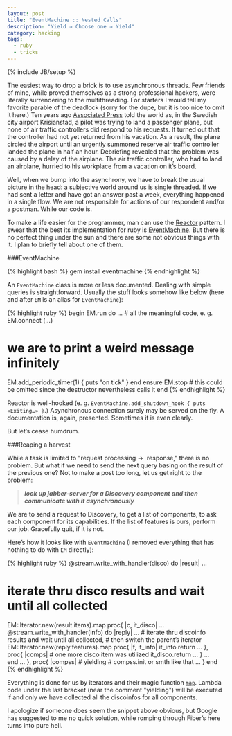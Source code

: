 ```yaml
---
layout: post
title: "EventMachine :: Nested Calls"
description: "Yield ⇒ Choose one ⇒ Yield"
category: hacking
tags:
  - ruby
  - tricks
---
```

{% include JB/setup %}

The easiest way to drop a brick is to use asynchronous threads. Few friends of mine, while proved themselves as a strong professional hackers, were literally surrendering to the multithreading. For starters I would tell my favorite parable of the deadlock (sorry for the dupe, but it is too nice to omit it here.) Ten years ago [Associated Press](http://ap.org/) told the world as, in the Swedish city airport Krisianstad, a pilot was trying to land a passenger plane, but none of air traffic controllers did respond to his requests. It turned out that the controller had not yet returned from his vacation. As a result, the plane circled the airport until an urgently summoned reserve air traffic controller landed the plane in half an hour. Debriefing revealed that the problem was caused by a delay of the airplane. The air traffic controller, who had to land an airplane, hurried to his workplace from a vacation on it’s board.

Well, when we bump into the asynchrony, we have to break the usual picture in the head: a subjective world around us is single threaded. If we had sent a letter and have got an answer past a week, everything happened in a single flow. We are not responsible for actions of our respondent and/or a postman. While our code is.

To make a life easier for the programmer, man can use the [Reactor](http://en.wikipedia.org/wiki/Reactor_pattern) pattern. I swear that the best its implementation for ruby is [EventMachine](https://github.com/eventmachine/eventmachine/wiki). But there is no perfect thing under the sun and there are some not obvious things with it. I plan to briefly tell about one of them.

###EventMachine

{% highlight bash %}
gem install eventmachine
{% endhighlight %}

An `EventMachine` class is more or less documented. Dealing with simple queries is straightforward. Usually the stuff looks somehow like below (here and after `EM` is an alias for `EventMachine`):

{% highlight ruby %}
begin
  EM.run do
  … # all the meaningful code, e. g. EM.connect (…)
  # we are to print a weird message infinitely
  EM.add_periodic_timer(1) { puts "on tick" } 
  end
ensure
  EM.stop # this could be omitted since the destructor nevertheless calls it
end
{% endhighlight %}

Reactor is well-hooked (e. g. `EventMachine.add_shutdown_hook { puts «Exiting…» }`.) Asynchronous connection surely may be served on the fly. A documentation is, again, presented. Sometimes it is even clearly.

But let’s cease humdrum.

###Reaping a harvest

While a task is limited to "request processing →  response," there is no problem. But what if we need to send the next query basing on the result of the previous one? Not to make a post too long, let us get right to the problem:

> __*look up jabber-server for a Discovery component and then communicate with it asynchronously*__

We are to send a request to Discovery, to get a list of components, to ask each component for its capabilities. If the list of features is ours, perform our job. Gracefully quit, if it is not.

Here’s how it looks like with `EventMachine` (I removed everything that has nothing to do with `EM` directly):

{% highlight ruby %}
@stream.write_with_handler(disco) do |result|
…
  # iterate thru disco results and wait until all collected
  EM::Iterator.new(result.items).map proc{ |c, it_disco|
…
    @stream.write_with_handler(info) do |reply|
…
      # iterate thru discoinfo results and wait until all collected,
      # then switch the parent’s iterator
      EM::Iterator.new(reply.features).map proc{ |f, it_info|
        it_info.return …
      }, proc{ |comps|
        # one more disco item was utilized
        it_disco.return …
      }
…             
    end
…
  }, proc{ |compss|
    # yielding
    # compss.init or smth like that
…
  }
end
{% endhighlight %}

Everything is done for us by iterators and their magic function [`map`](http://eventmachine.rubyforge.org/EventMachine/Iterator.html#map-instance_method). Lambda code under the last bracket (near the comment "yielding") will be executed if and only we have collected all the discoinfos for all components.

I apologize if someone does seem the snippet above obvious, but Google has suggested to me no quick solution, while romping through Fiber’s here turns into pure hell.

